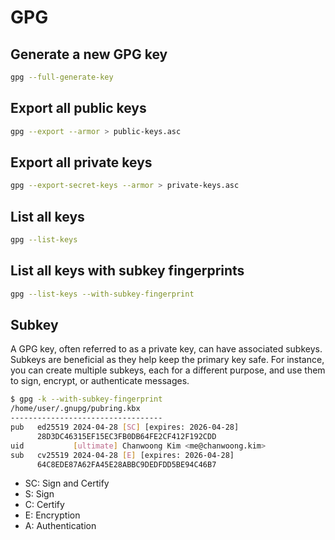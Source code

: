 # GPG

## Generate a new GPG key

```bash
gpg --full-generate-key
```

## Export all public keys

```bash
gpg --export --armor > public-keys.asc
```

## Export all private keys

```bash
gpg --export-secret-keys --armor > private-keys.asc
```

## List all keys

```bash
gpg --list-keys
```

## List all keys with subkey fingerprints

```bash
gpg --list-keys --with-subkey-fingerprint
```

## Subkey

A GPG key, often referred to as a private key, can have associated subkeys. Subkeys are beneficial as they help keep the primary key safe. For instance, you can create multiple subkeys, each for a different purpose, and use them to sign, encrypt, or authenticate messages.

```bash
$ gpg -k --with-subkey-fingerprint
/home/user/.gnupg/pubring.kbx
----------------------------------
pub   ed25519 2024-04-28 [SC] [expires: 2026-04-28]
      28D3DC46315EF15EC3FB0DB64FE2CF412F192CDD
uid           [ultimate] Chanwoong Kim <me@chanwoong.kim>
sub   cv25519 2024-04-28 [E] [expires: 2026-04-28]
      64C8EDE87A62FA45E28ABBC9DEDFDD5BE94C46B7
```

- SC: Sign and Certify
- S: Sign
- C: Certify
- E: Encryption
- A: Authentication
